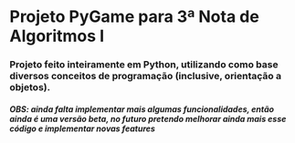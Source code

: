 # Projeto PyGame para 3ª Nota de Algoritmos I

### Projeto feito inteiramente em Python, utilizando como base diversos conceitos de programação (inclusive, orientação a objetos).

##### OBS: ainda falta implementar mais algumas funcionalidades, então ainda é uma versão beta, no futuro pretendo melhorar ainda mais esse código e implementar novas features
